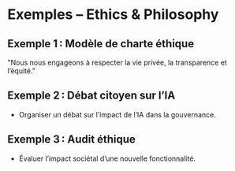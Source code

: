 # Exemples – Ethics & Philosophy

## Exemple 1 : Modèle de charte éthique
"Nous nous engageons à respecter la vie privée, la transparence et l’équité."

## Exemple 2 : Débat citoyen sur l’IA
- Organiser un débat sur l’impact de l’IA dans la gouvernance.

## Exemple 3 : Audit éthique
- Évaluer l’impact sociétal d’une nouvelle fonctionnalité.
